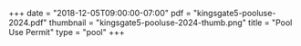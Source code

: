 +++
date = "2018-12-05T09:00:00-07:00"
pdf = "kingsgate5-pooluse-2024.pdf"
thumbnail = "kingsgate5-pooluse-2024-thumb.png"
title = "Pool Use Permit"
type = "pool"
+++

